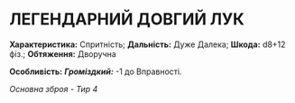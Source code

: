 ﻿# ЛЕГЕНДАРНИЙ ДОВГИЙ ЛУК

**Характеристика:** Спритність; **Дальність:** Дуже Далека; **Шкода:** d8+12 фіз.; **Обтяження:** Дворучна

**Особливість:** ***Громіздкий:*** -1 до Вправності.

*Основна зброя - Тир 4*